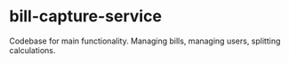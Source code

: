 # bill-capture-service
Codebase for main functionality. Managing bills, managing users, splitting calculations.
